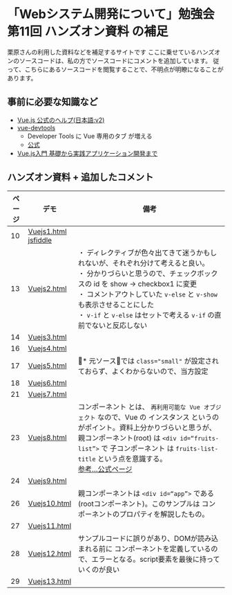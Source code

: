 # 「Webシステム開発について」勉強会第11回 ハンズオン資料 の補足

栗原さんの利用した資料などを補足するサイトです
ここに乗せているハンズオンのソースコードは、私の方でソースコードにコメントを追加しています。
従って、こちらにあるソースコードを閲覧することで、不明点が明瞭になることがあります。


## 事前に必要な知識など

- [Vue.js 公式のヘルプ(日本語:v2)](https://jp.vuejs.org/v2/guide/index.html)
- [vue-devtools](https://chrome.google.com/webstore/detail/vuejs-devtools/nhdogjmejiglipccpnnnanhbledajbpd)
  - Developer Tools に Vue 専用のタブ が増える
  - [公式](https://github.com/vuejs/vue-devtools)
- [Vue.js入門 基礎から実践アプリケーション開発まで](https://gihyo.jp/book/2018/978-4-297-10091-9)



## ハンズオン資料 + 追加したコメント

| ページ | デモ | 備考 |
| ------------- | ------------- | ------------- |
| 10 | [Vuejs1.html](https://ces-shiraishi.github.io/kurihara-training-part11/Vuejs1.html)  <br>  [jsfiddle](https://jsfiddle.net/9k1gbyrc) |   |
| 13 | [Vuejs2.html](https://ces-shiraishi.github.io/kurihara-training-part11/Vuejs2.html) | ・ ディレクティブが色々出てきて迷うかもしれないが、それぞれ分けて考えると良い。<br>・ 分かりづらいと思うので、チェックボックスの id を show → checkbox1 に変更 <br>・ コメントアウトしていた `v-else` と `v-show` も表示させることにした <br>・ `v-if` と `v-else` はセットで考える `v-if` の直前でないと反応しない |
| 14 | [Vuejs3.html](https://ces-shiraishi.github.io/kurihara-training-part11/Vuejs3.html) | |
| 16 | [Vuejs4.html](https://ces-shiraishi.github.io/kurihara-training-part11/Vuejs4.html) | |
| 17 | [Vuejs5.html](https://ces-shiraishi.github.io/kurihara-training-part11/Vuejs5.html) | * 元ソースでは `class="small"` が設定されておらず、よくわからないので、当方設定 |
| 18 | [Vuejs6.html](https://ces-shiraishi.github.io/kurihara-training-part11/Vuejs6.html) | |
| 21 | [Vuejs7.html](https://ces-shiraishi.github.io/kurihara-training-part11/Vuejs7.html) | |
| 23 | [Vuejs8.html](https://ces-shiraishi.github.io/kurihara-training-part11/Vuejs8.html) | コンポーネント とは、 `再利用可能な Vue オブジェクト` なので、Vue の インスタンス というのがポイント。資料上分かりづらいと思うが、親コンポーネント(root) は `<div id=“fruits-list”>` で 子コンポーネント は `fruits-list-title` という点を意識する。 <br> [参考…公式ページ](https://jp.vuejs.org/v2/guide/components.html) |
| 24 | [Vuejs9.html](https://ces-shiraishi.github.io/kurihara-training-part11/Vuejs9.html) | |
| 26 | [Vuejs10.html](https://ces-shiraishi.github.io/kurihara-training-part11/Vuejs10.html) | 親コンポーネントは `<div id=“app”>` である(rootコンポーネント)。このサンプルは コンポーネントのプロパティを解説したもの。 |
| 27 | [Vuejs11.html](https://ces-shiraishi.github.io/kurihara-training-part11/Vuejs11.html) | |
| 28 | [Vuejs12.html](https://ces-shiraishi.github.io/kurihara-training-part11/Vuejs12.html) | サンプルコードに誤りがあり、DOMが読み込まれる前に コンポーネントを定義しているので、エラーとなる。script要素を最後に持っていくのが良い |
| 29 | [Vuejs13.html](https://ces-shiraishi.github.io/kurihara-training-part11/Vuejs13.html) | |

